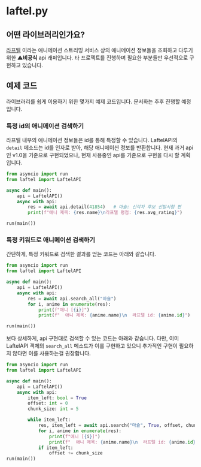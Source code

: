 # laftel.py

## 어떤 라이브러리인가요?

[라프텔](https://laftel.net) 이라는 애니메이션 스트리밍 서비스 상의 애니메이션 정보들을 조회하고 다루기 위한 ⚠️**비공식** api 래퍼입니다.
타 프로젝트를 진행하며 필요한 부분들만 우선적으로 구현하고 있습니다.

## 예제 코드

라이브러리를 쉽게 이용하기 위한 몇가지 예제 코드입니다. 문서화는 추후 진행할 예정입니다.

### 특정 id의 애니메이션 검색하기

라프텔 내부의 애니메이션 정보들은 id를 통해 특정할 수 있습니다.
LaftelAPI의 `detail` 메소드는 id를 인자로 받아, 해당 애니메이션 정보를 반환합니다.
현재 과거 api인 v1.0을 기준으로 구현되었으나, 현재 사용중인 api를 기준으로 구현을 다시 할 계획입니다.

```python
from asyncio import run
from laftel import LaftelAPI

async def main():
    api = LaftelAPI()
    async with api:
        res = await api.detail(41854)   # 마슐: 신각자 후보 선발시험 편
        print(f"애니 제목: {res.name}\n라프텔 평점: {res.avg_rating}")

run(main())
```

### 특정 키워드로 애니메이션 검색하기

간단하게, 특정 키워드로 검색한 결과를 얻는 코드는 아래와 같습니다.

```python
from asyncio import run
from laftel import LaftelAPI

async def main():
    api = LaftelAPI()
    async with api:
        res = await api.search_all("마슐")
        for i, anime in enumerate(res):
            print(f"애니 [{i}]")
            print(f"  애니 제목: {anime.name}\n  라프텔 id: {anime.id}")

run(main())
```

보다 상세하게, api 구현대로 검색할 수 있는 코드는 아래와 같습니다.
다만, 이미 LaftelAPI 객체의 `search_all` 메소드가 이를 구현하고 있으니 추가적인 구현이 필요하지 않다면 이를 사용하는걸 권장합니다.

```python
from asyncio import run
from laftel import LaftelAPI

async def main():
    api = LaftelAPI()
    async with api:
        item_left: bool = True
        offset: int = 0
        chunk_size: int = 5

        while item_left:
            res, item_left = await api.search("마슐", True, offset, chunk_size)
            for i, anime in enumerate(res):
                print(f"애니 [{i}]")
                print(f"  애니 제목: {anime.name}\n  라프텔 id: {anime.id}")
            if item_left:
                offset += chunk_size
run(main())
```
